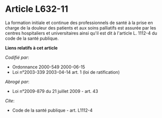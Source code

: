 # Article L632-11

La formation initiale et continue des professionnels de santé à la prise en charge de la douleur des patients et aux soins
palliatifs est assurée par les centres hospitaliers et universitaires ainsi qu'il est dit à l'article L. 1112-4 du code de la
santé publique.

**Liens relatifs à cet article**

_Codifié par_:

  - Ordonnance 2000-549 2000-06-15
  - Loi n°2003-339 2003-04-14 art. 1 (loi de ratification)

_Abrogé par_:

  - Loi n°2009-879 du 21 juillet 2009 - art. 43

_Cite_:

  - Code de la santé publique - art. L1112-4

